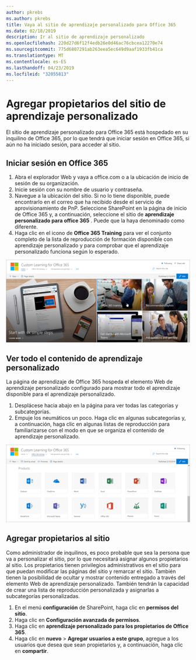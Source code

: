 ```yaml
---
author: pkrebs
ms.author: pkrebs
title: Vaya al sitio de aprendizaje personalizado para Office 365
ms.date: 02/18/2019
description: Ir al sitio de aprendizaje personalizado
ms.openlocfilehash: 220d27d6f12f4edb26e0d46ac76cbcea12270e74
ms.sourcegitcommit: 775d6807291ab263eea5ec649d9aaf1933fb41ca
ms.translationtype: MT
ms.contentlocale: es-ES
ms.lasthandoff: 04/23/2019
ms.locfileid: "32055813"
---
```

# <a name="add-owners-custom-learning-site"></a>Agregar propietarios del sitio de aprendizaje personalizado

El sitio de aprendizaje personalizado para Office 365 está hospedado en su inquilino de Office 365, por lo que tendrá que iniciar sesión en Office 365, si aún no ha iniciado sesión, para acceder al sitio. 

## <a name="sign-in-to-office-365"></a>Iniciar sesión en Office 365 

1.  Abra el explorador Web y vaya a office.com o a la ubicación de inicio de sesión de su organización. 
2.  Inicie sesión con su nombre de usuario y contraseña.
3.  Navegue a la ubicación del sitio. Si no lo tiene disponible, puede encontrarlo en el correo que ha recibido desde el servicio de aprovisionamiento de PnP. Seleccione SharePoint en la página de inicio de Office 365 y, a continuación, seleccione el sitio de **aprendizaje personalizado para office 365** . Puede que la haya denominado como diferente. 
5. Haga clic en el icono de **Office 365 Training** para ver el conjunto completo de la lista de reproducción de formación disponible con aprendizaje personalizado y para comprobar que el aprendizaje personalizado funciona según lo esperado. 

![CG-Goto. png](media/cg-goto.png)

## <a name="view-all-the-custom-learning-content"></a>Ver todo el contenido de aprendizaje personalizado
La página de aprendizaje de Office 365 hospeda el elemento Web de aprendizaje personalizado configurado para mostrar todo el aprendizaje disponible para el aprendizaje personalizado. 

1. Desplácese hacia abajo en la página para ver todas las categorías y subcategorías.
2. Empuje los neumáticos un poco. Haga clic en algunas subcategorías y, a continuación, haga clic en algunas listas de reproducción para familiarizarse con el modo en que se organiza el contenido de aprendizaje personalizado. 

![CG-gotoall. png](media/cg-gotoall.png)

## <a name="add-owners-to-site"></a>Agregar propietarios al sitio
Como administrador de inquilinos, es poco probable que sea la persona que va a personalizar el sitio, por lo que necesitará asignar algunos propietarios al sitio. Los propietarios tienen privilegios administrativos en el sitio para que puedan modificar las páginas del sitio y remarcar el sitio. También tienen la posibilidad de ocultar y mostrar contenido entregado a través del elemento Web de aprendizaje personalizado. También tendrán la capacidad de crear una lista de reproducción personalizada y asignarlas a subcategorías personalizadas.  

1. En el menú **configuración** de SharePoint, haga clic en **permisos del sitio**.
2. Haga clic en **Configuración avanzada de permisos**.
3. Haga clic en **aprendizaje personalizado para los propietarios de Office 365**.
4. Haga clic en **nuevo** > **Agregar usuarios a este grupo**, agregue a los usuarios que desea que sean propietarios y, a continuación, haga clic en **compartir**.

